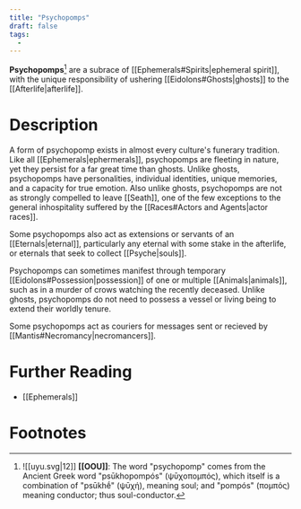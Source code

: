 ```yaml
---
title: "Psychopomps"
draft: false
tags:
  - 
---
```


**Psychopomps**[^pomp] are a subrace of [[Ephemerals#Spirits|ephemeral spirit]], with the unique responsibility of ushering [[Eidolons#Ghosts|ghosts]] to the [[Afterlife|afterlife]].

# Description
A form of psychopomp exists in almost every culture's funerary tradition. Like all [[Ephemerals|ephermerals]], psychopomps are fleeting in nature, yet they persist for a far great time than ghosts. Unlike ghosts, psychopomps have personalities, individual identities, unique memories, and a capacity for  true emotion. Also unlike ghosts, psychopomps are not as strongly compelled to leave [[Seath]], one of the few exceptions to the general inhospitality suffered by the [[Races#Actors and Agents|actor races]].

Some psychopomps also act as extensions or servants of an [[Eternals|eternal]], particularly any eternal with some stake in the afterlife, or eternals that seek to collect [[Psyche|souls]].

Psychopomps can sometimes manifest through temporary [[Eidolons#Possession|possession]] of one or multiple [[Animals|animals]], such as in a murder of crows watching the recently deceased. Unlike ghosts, psychopomps do not need to possess a vessel or living being to extend their worldly tenure.

Some psychopomps act as couriers for messages sent or recieved by [[Mantis#Necromancy|necromancers]].

# Further Reading
- [[Ephemerals]]

# Footnotes
[^pomp]:![[uyu.svg|12]] **[[OOU]]**: The word "psychopomp" comes from the Ancient Greek word "psūkhopompós" (ψῡχοπομπός), which itself is a combination of "psūkhḗ" (ψῡχή), meaning soul; and "pompós" (πομπός) meaning conductor; thus soul-conductor.
